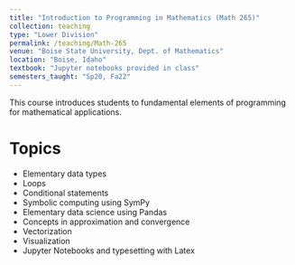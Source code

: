 ```yaml
---
title: "Introduction to Programming in Mathematics (Math 265)"
collection: teaching
type: "Lower Division"
permalink: /teaching/Math-265
venue: "Boise State University, Dept. of Mathematics"
location: "Boise, Idaho"
textbook: "Jupyter notebooks provided in class"
semesters_taught: "Sp20, Fa22"
---
```


This course introduces students to fundamental elements of programming for mathematical applications.  


Topics 
======

<ul>
    <li>Elementary data types</li>
    <li>Loops</li>
    <li>Conditional statements</li>
    <li>Symbolic computing using SymPy</li>
    <li>Elementary data science using Pandas</li>
    <li>Concepts in approximation and convergence</li>
    <li>Vectorization</li>
    <li>Visualization</li>
    <li>Jupyter Notebooks and typesetting with Latex</li>
</ul>
